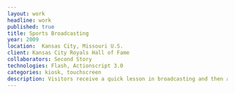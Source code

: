 ```yaml
---
layout: work
headline: work
published: true
title: Sports Broadcasting
year: 2009
location:  Kansas City, Missouri U.S.
client: Kansas City Royals Hall of Fame
collaborators: Second Story
technologies: Flash, Actionscript 3.0
categories: kiosk, touchscreen
description: Visitors receive a quick lesson in broadcasting and then are placed in the announcers chair to record their own play by play
---
```

